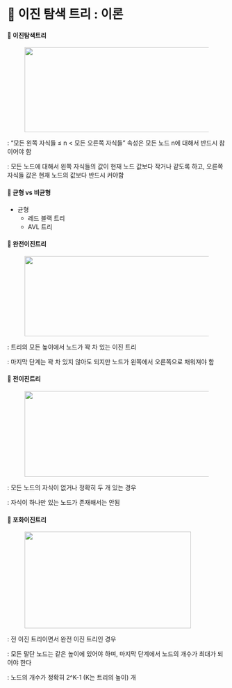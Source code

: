 # 🐢 이진 탐색 트리 : 이론

#### 🫧 이진탐색트리

<figure><img src="https://blog.kakaocdn.net/dn/bBMJbZ/btsngJbpyNQ/thXg5qZNJxydTYn77jjLZK/img.png" alt="" height="195" width="513"><figcaption></figcaption></figure>

: “모든 왼쪽 자식들 ≤ n < 모든 오른쪽 자식들” 속성은 모든 노드 n에 대해서 반드시 참이어야 함

: 모든 노드에 대해서 왼쪽 자식들의 값이 현재 노드 값보다 작거나 같도록 하고, 오른쪽 자식들 값은 현재 노드의 값보다 반드시 커야함

&#x20;

#### 🫧 균형 vs 비균형

* 균형
  * 레드 블랙 트리
  * AVL 트리

&#x20;

#### 🫧 완전이진트리

<figure><img src="https://blog.kakaocdn.net/dn/cT9nhY/btsngtGnxC2/ogpsIkSaL3YviKeDs5Nvb1/img.png" alt="" height="184" width="573"><figcaption></figcaption></figure>

: 트리의 모든 높이에서 노드가 꽉 차 있는 이진 트리

: 마지막 단계는 꽉 차 있지 않아도 되지만 노드가 왼쪽에서 오른쪽으로 채워져야 함

&#x20;

#### 🫧 전이진트리

<figure><img src="https://blog.kakaocdn.net/dn/NIbL9/btsngNxRGMM/HYoJp0a08HLf7PdiixQjM1/img.png" alt="" height="197" width="526"><figcaption></figcaption></figure>

: 모든 노드의 자식이 없거나 정확히 두 개 있는 경우

: 자식이 하나만 있는 노드가 존재해서는 안됨

&#x20;

#### 🫧 포화이진트리

<figure><img src="https://blog.kakaocdn.net/dn/ARqBo/btsnaM7PKsa/Mb8noMsBRlNPs0QyZnFOT1/img.png" alt="" height="222" width="383"><figcaption></figcaption></figure>

: 전 이진 트리이면서 완전 이진 트리인 경우

: 모든 말단 노드는 같은 높이에 있어야 하며, 마지막 단계에서 노드의 개수가 최대가 되어야 한다

: 노드의 개수가 정확히 2^K-1 (K는 트리의 높이) 개
